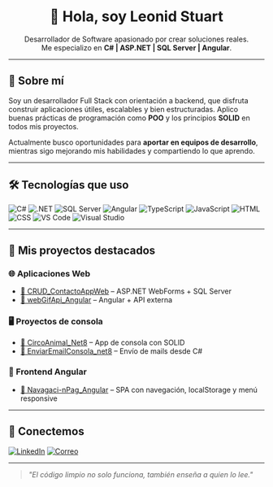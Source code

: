 <h1 align="center">👋 Hola, soy Leonid Stuart</h1>

<p align="center">
  Desarrollador de Software apasionado por crear soluciones reales.<br/>
  Me especializo en <strong>C# | ASP.NET | SQL Server | Angular</strong>.
</p>

---

## 🚀 Sobre mí

Soy un desarrollador Full Stack con orientación a backend, que disfruta construir aplicaciones útiles, escalables y bien estructuradas. Aplico buenas prácticas de programación como **POO** y los principios **SOLID** en todos mis proyectos.  

Actualmente busco oportunidades para **aportar en equipos de desarrollo**, mientras sigo mejorando mis habilidades y compartiendo lo que aprendo.

---

## 🛠 Tecnologías que uso

![C#](https://img.shields.io/badge/-C%23-239120?style=flat&logo=c-sharp&logoColor=white)
![.NET](https://img.shields.io/badge/-.NET-512BD4?style=flat&logo=dotnet&logoColor=white)
![SQL Server](https://img.shields.io/badge/-SQL%20Server-CC2927?style=flat&logo=microsoft-sql-server&logoColor=white)
![Angular](https://img.shields.io/badge/-Angular-DD0031?style=flat&logo=angular&logoColor=white)
![TypeScript](https://img.shields.io/badge/-TypeScript-007ACC?style=flat&logo=typescript&logoColor=white)
![JavaScript](https://img.shields.io/badge/-JavaScript-F7DF1E?style=flat&logo=javascript&logoColor=black)
![HTML](https://img.shields.io/badge/-HTML5-E34F26?style=flat&logo=html5&logoColor=white)
![CSS](https://img.shields.io/badge/-CSS3-1572B6?style=flat&logo=css3&logoColor=white)
![VS Code](https://img.shields.io/badge/-VS%20Code-007ACC?style=flat&logo=visual-studio-code&logoColor=white)
![Visual Studio](https://img.shields.io/badge/-Visual%20Studio-5C2D91?style=flat&logo=visual-studio&logoColor=white)

---

## 📂 Mis proyectos destacados

### 🌐 Aplicaciones Web
- <a href="https://github.com/LeonidStuartGuillenAlvarado/CRUD_ContactoAppWeb" target="_blank">🔗 CRUD_ContactoAppWeb</a> – ASP.NET WebForms + SQL Server
- <a href="https://github.com/LeonidStuartGuillenAlvarado/webGifApi_Angular" target="blank">🔗 webGifApi_Angular</a> – Angular + API externa

### 🖥️ Proyectos de consola
- <a href="https://github.com/LeonidStuartGuillenAlvarado/CircoAnimal_Net8" target="blank">🔗 CircoAnimal_Net8</a> – App de consola con SOLID
- <a href="https://github.com/LeonidStuartGuillenAlvarado/EnviarEmailConsola_net8" target="blank">🔗 EnviarEmailConsola_net8</a> – Envío de mails desde C#

### 📱 Frontend Angular
- <a href="https://github.com/LeonidStuartGuillenAlvarado/Navagaci-nPag_Angular" target="blank">🔗 Navagaci-nPag_Angular</a> – SPA con navegación, localStorage y menú responsive

---

## 🤝 Conectemos

[![LinkedIn](https://img.shields.io/badge/-LinkedIn-0A66C2?style=flat&logo=linkedin&logoColor=white)](www.linkedin.com/in/leonid-stuart-guillen-alvarado-ab3a6a319)
[![Correo](https://img.shields.io/badge/-Correo-EA4335?style=flat&logo=gmail&logoColor=white)](mailto:guillenalvaradoleonidstuart@gmail.com)

---

> *"El código limpio no solo funciona, también enseña a quien lo lee."*
